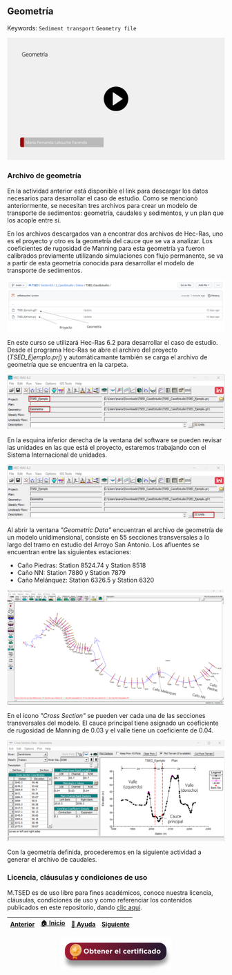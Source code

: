 ## Geometría
Keywords: `Sediment transport` `Geometry file` 

<div align="center">
    <a href="">
        <img src="./Img/3_Geometria.png" width="800px">
    </a>
</div>

### Archivo de geometría

En la actividad anterior está disponible el link para descargar los datos necesarios para desarrollar el caso de estudio. Como se mencionó anteriormente, se necesitan tres archivos para crear un modelo de transporte de sedimentos: geometría, caudales y sedimentos, y un plan que los acople entre sí.

En los archivos descargados van a encontrar dos archivos de Hec-Ras, uno es el proyecto y otro es la geometría del cauce que se va a analizar. Los coeficientes de rugosidad de Manning para esta geometría ya fueron calibrados previamente utilizando simulaciones con flujo permanente, se va a partir de esta geometría conocida para desarrollar el modelo de transporte de sedimentos.

<div align="center">
    <img src="./Img/3_1.png">
</div>

En este curso se utilizará Hec-Ras 6.2 para desarrollar el caso de estudio. Desde el programa Hec-Ras se abre el archivo del proyecto (_TSED_Ejemplo.prj_) y automáticamante también se carga el archivo de geometría que se encuentra en la carpeta.

<div align="center">
    <img src="./Img/3_2.png">
</div>

En la esquina inferior derecha de la ventana del software se pueden revisar las unidades en las que está el proyecto, estaremos trabajando con el Sistema Internacional de unidades.

<div align="center">
    <img src="./Img/3_3.png">
</div>

Al abrir la ventana _"Geometric Data"_ encuentran el archivo de geometría de un modelo unidimensional, consiste en 55 secciones transversales a lo largo del tramo en estudio del Arroyo San Antonio. Los afluentes se encuentran entre las siguientes estaciones:

* Caño Piedras: Station 8524.74 y Station 8518
* Caño NN: Station 7880 y Station 7879
* Caño Melánquez: Station 6326.5 y Station 6320 

<div align="center">
    <img src="./Img/3_4.png">
</div>

En el ícono _"Cross Section"_ se pueden ver cada una de las secciones transversales del modelo. El cauce principal tiene asignado un coeficiente de rugosidad de Manning de 0.03 y el valle tiene un coeficiente de 0.04.

<div align="center">
    <img src="./Img/3_5.png">
</div>

Con la geometría definida, procederemos en la siguiente actividad a generar el archivo de caudales.

### Licencia, cláusulas y condiciones de uso

M.TSED es de uso libre para fines académicos, conoce nuestra licencia, cláusulas, condiciones de uso y como referenciar los contenidos publicados en este repositorio, dando [clic aquí](https://github.com/mflatouche/M.TSED/wiki/License).


| [Anterior](../3_CasoEstudio) | [:house: Inicio](../../README.md) | [:beginner: Ayuda]() | [Siguiente](../3_Caudal) |
|------------------|-----------------------------------|----------------------|-------------------|

[^1]: Hydrologic Engineering Center. (s.f.). Hydrologic Engineering Center's (CEIWR-HEC) River Analysis System (HEC-RAS). Obtenido de 1D Sediment Transport User's Manual Manual: https://www.hec.usace.army.

[^2]: Gibson, S. (5 de Junio de 2019). _Intro HEC-RAS Sediment Demo (Part 1 of 3 - Quasi-Unsteady Flow)_. Obtenido de https://www.youtube.com/watch?v=d416442IC4c

[^3]:Gibson, S. (5 de Junio de 2019). _Intro HEC-RAS Sediment Demo (Part 2 of 3 - Sediment Transport Data)_. Obtenido de https://www.youtube.com/watch?v=9YiL3Men9as&t=609s

[^4]:Gibson, S. (10 de Junio de 2019). _Intro to HEC-RAS Sediment Demo (Part 3 of 3 - Simulation and Output)_. Obtenido de https://www.youtube.com/watch?v=X9xikwi0v-U&t=225s

<div align="center"><a href="https://enlace-academico.escuelaing.edu.co/psc/FORMULARIO/EMPLOYEE/SA/c/LC_SA_MN.LC_FRM_ADM_EC_CMP.GBL" target="_blank"><img src="https://github.com/rcfdtools/R.TeachingResearchGuide/blob/main/CaseUse/.icons/IconCEHBotonCertificado.png" alt="R.LTWB" width="260" border="0" /></a></div>